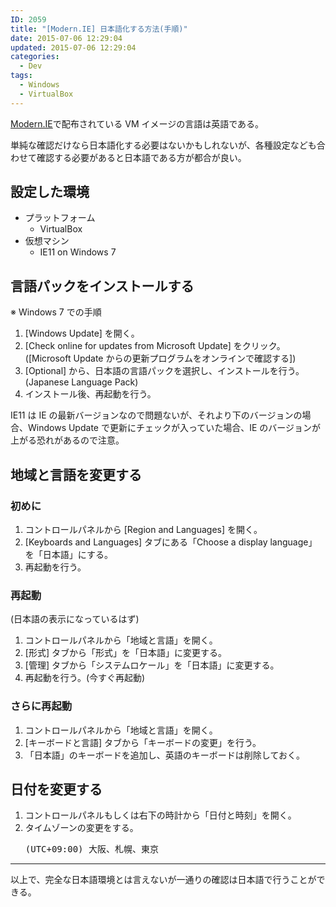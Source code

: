 ```yaml
---
ID: 2059
title: "[Modern.IE] 日本語化する方法(手順)"
date: 2015-07-06 12:29:04
updated: 2015-07-06 12:29:04
categories:
  - Dev
tags:
  - Windows
  - VirtualBox
---
```


<a href="http://www.modern.ie/">Modern.IE</a>で配布されている VM イメージの言語は英語である。

単純な確認だけなら日本語化する必要はないかもしれないが、各種設定なども合わせて確認する必要があると日本語である方が都合が良い。

<!--more-->
<h2>設定した環境</h2>

<ul>
  <li>プラットフォーム 
    <ul>
      <li>VirtualBox</li>
    </ul>
  </li>
  <li>仮想マシン 
    <ul>
      <li>IE11 on Windows 7</li>
    </ul>
  </li>
</ul>

<h2>言語パックをインストールする</h2>

※ Windows 7 での手順

<ol>
  <li>[Windows Update] を開く。</li>
  <li>[Check online for updates from Microsoft Update] をクリック。([Microsoft Update からの更新プログラムをオンラインで確認する])</li>
  <li>[Optional] から、日本語の言語パックを選択し、インストールを行う。(Japanese Language Pack)</li>
  <li>インストール後、再起動を行う。</li>
</ol>

<p class="c-alert">IE11 は IE の最新バージョンなので問題ないが、それより下のバージョンの場合、Windows Update で更新にチェックが入っていた場合、IE のバージョンが上がる恐れがあるので注意。</p>

<h2>地域と言語を変更する</h2>

<h3>初めに</h3>

<ol>
  <li>コントロールパネルから [Region and Languages] を開く。</li>
  <li>[Keyboards and Languages] タブにある「Choose a display language」を「日本語」にする。</li>
  <li>再起動を行う。</li>
</ol>

<h3>再起動</h3>

(日本語の表示になっているはず)

<ol>
  <li>コントロールパネルから「地域と言語」を開く。 
  <li>[形式] タブから「形式」を「日本語」に変更する。 
  <li>[管理] タブから「システムロケール」を「日本語」に変更する。 
  <li>再起動を行う。(今すぐ再起動)
</ol>

<h3>さらに再起動</h3>

<ol>
  <li>コントロールパネルから「地域と言語」を開く。</li>
  <li>[キーボードと言語] タブから「キーボードの変更」を行う。</li>
  <li>「日本語」のキーボードを追加し、英語のキーボードは削除しておく。</li>
</ol>

<h2>日付を変更する</h2>
<ol>
  <li>コントロールパネルもしくは右下の時計から「日付と時刻」を開く。 </li>
  <li>タイムゾーンの変更をする。 
<pre>(UTC+09:00) 大阪、札幌、東京</pre>
</li>
</ol>

<hr>

以上で、完全な日本語環境とは言えないが一通りの確認は日本語で行うことができる。
